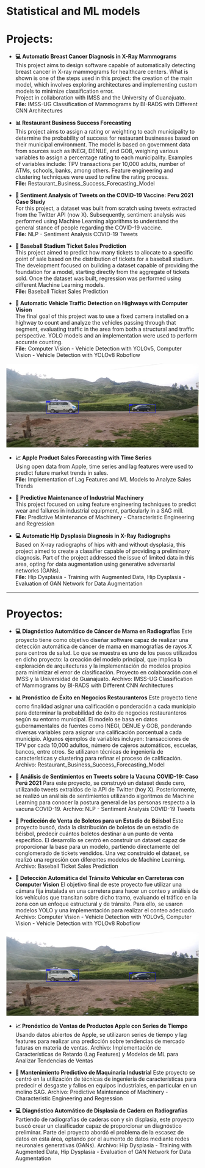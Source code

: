 # **Statistical and ML models**

# Projects:

- **:computer: Automatic Breast Cancer Diagnosis in X-Ray Mammograms**  
  This project aims to design software capable of automatically detecting breast cancer in X-ray mammograms for healthcare centers. What is shown is one of the steps used in this project: the creation of the main model, which involves exploring architectures and implementing custom models to minimize classification error.  
  Project in collaboration with IMSS and the University of Guanajuato.  
  **File:** IMSS-UG Classification of Mammograms by BI-RADS with Different CNN Architectures

- **:bar_chart: Restaurant Business Success Forecasting**  
  This project aims to assign a rating or weighting to each municipality to determine the probability of success for restaurant businesses based on their municipal environment. The model is based on government data from sources such as INEGI, DENUE, and GOB, weighing various variables to assign a percentage rating to each municipality. Examples of variables include: TPV transactions per 10,000 adults, number of ATMs, schools, banks, among others. Feature engineering and clustering techniques were used to refine the rating process.  
  **File:** Restaurant_Business_Success_Forecasting_Model

- **:speech_balloon: Sentiment Analysis of Tweets on the COVID-19 Vaccine: Peru 2021 Case Study**  
  For this project, a dataset was built from scratch using tweets extracted from the Twitter API (now X). Subsequently, sentiment analysis was performed using Machine Learning algorithms to understand the general stance of people regarding the COVID-19 vaccine.  
  **File:** NLP - Sentiment Analysis COVID-19 Tweets

- **:ticket: Baseball Stadium Ticket Sales Prediction**  
  This project aimed to predict how many tickets to allocate to a specific point of sale based on the distribution of tickets for a baseball stadium. The development focused on building a dataset capable of providing the foundation for a model, starting directly from the aggregate of tickets sold. Once the dataset was built, regression was performed using different Machine Learning models.  
  **File:** Baseball Ticket Sales Prediction

- **:car: Automatic Vehicle Traffic Detection on Highways with Computer Vision**  
  The final goal of this project was to use a fixed camera installed on a highway to count and analyze the vehicles passing through that segment, evaluating traffic in the area from both a structural and traffic perspective. YOLO models and an implementation were used to perform accurate counting.  
  **File:** Computer Vision - Vehicle Detection with YOLOv5, Computer Vision - Vehicle Detection with YOLOv8 Roboflow

![Detection](./prediction_YOLOV5.jpg)

- **:chart_with_upwards_trend: Apple Product Sales Forecasting with Time Series**  
  Using open data from Apple, time series and lag features were used to predict future market trends in sales.  
  **File:** Implementation of Lag Features and ML Models to Analyze Sales Trends

- **:wrench: Predictive Maintenance of Industrial Machinery**  
  This project focused on using feature engineering techniques to predict wear and failures in industrial equipment, particularly in a SAG mill.  
  **File:** Predictive Maintenance of Machinery - Characteristic Engineering and Regression

- **:computer: Automatic Hip Dysplasia Diagnosis in X-Ray Radiographs**  
  Based on X-ray radiographs of hips with and without dysplasia, this project aimed to create a classifier capable of providing a preliminary diagnosis. Part of the project addressed the issue of limited data in this area, opting for data augmentation using generative adversarial networks (GANs).  
  **File:** Hip Dysplasia - Training with Augmented Data, Hip Dysplasia - Evaluation of GAN Network for Data Augmentation

--------------------------------------------------------------------------------------------------

# Proyectos:

- **:computer: Diagnóstico Automático de Cáncer de Mama en Radiografías**
Este proyecto tiene como objetivo diseñar software capaz de realizar una detección automática de cáncer de mama en mamografías de rayos X para centros de salud. Lo que se muestra es uno de los pasos utilizados en dicho proyecto: la creación del modelo principal, que implica la exploración de arquitecturas y la implementación de modelos propios para minimizar el error de clasificación.
Proyecto en colaboración con el IMSS y la Universidad de Guanajuato.
Archivo: IMSS-UG Classification of Mammograms by BI-RADS with Different CNN Architectures

- **:bar_chart: Pronóstico de Éxito en Negocios Restauranteros**
Este proyecto tiene como finalidad asignar una calificación o ponderación a cada municipio para determinar la probabilidad de éxito de negocios restauranteros según su entorno municipal. El modelo se basa en datos gubernamentales de fuentes como INEGI, DENUE y GOB, ponderando diversas variables para asignar una calificación porcentual a cada municipio. Algunos ejemplos de variables incluyen: transacciones de TPV por cada 10,000 adultos, número de cajeros automáticos, escuelas, bancos, entre otros. Se utilizaron técnicas de ingeniería de características y clustering para refinar el proceso de calificación.
Archivo: Restaurant_Business_Success_Forecasting_Model

- **:speech_balloon: Análisis de Sentimientos en Tweets sobre la Vacuna COVID-19: Caso Perú 2021**
Para este proyecto, se construyó un dataset desde cero, utilizando tweets extraídos de la API de Twitter (hoy X). Posteriormente, se realizó un análisis de sentimientos utilizando algoritmos de Machine Learning para conocer la postura general de las personas respecto a la vacuna COVID-19.
Archivo: NLP - Sentiment Analysis COVID-19 Tweets

- **:ticket: Predicción de Venta de Boletos para un Estadio de Béisbol**
Este proyecto buscó, dada la distribución de boletos de un estadio de béisbol, predecir cuántos boletos destinar a un punto de venta específico. El desarrollo se centró en construir un dataset capaz de proporcionar la base para un modelo, partiendo directamente del conglomerado de tickets vendidos. Una vez construido el dataset, se realizó una regresión con diferentes modelos de Machine Learning.
Archivo: Baseball Ticket Sales Prediction

- **:car: Detección Automática del Tránsito Vehicular en Carreteras con Computer Vision**
El objetivo final de este proyecto fue utilizar una cámara fija instalada en una carretera para hacer un conteo y análisis de los vehículos que transitan sobre dicho tramo, evaluando el tráfico en la zona con un enfoque estructural y de tránsito. Para ello, se usaron modelos YOLO y una implementación para realizar el conteo adecuado.
Archivo: Computer Vision - Vehicle Detection with YOLOv5, Computer Vision - Vehicle Detection with YOLOv8 Roboflow

![Detection](./prediction_YOLOV5.jpg)

- **:chart_with_upwards_trend: Pronóstico de Ventas de Productos Apple con Series de Tiempo**
Usando datos abiertos de Apple, se utilizaron series de tiempo y lag features para realizar una predicción sobre tendencias de mercado futuras en materia de ventas.
Archivo: Implementación de Características de Retardo (Lag Features) y Modelos de ML para Analizar Tendencias de Ventas

- **:wrench: Mantenimiento Predictivo de Maquinaria Industrial**
Este proyecto se centró en la utilización de técnicas de ingeniería de características para predecir el desgaste y fallos en equipos industriales, en particular en un molino SAG.
Archivo: Predictive Maintenance of Machinery - Characteristic Engineering and Regression

- **:computer: Diagnóstico Automático de Displasia de Cadera en Radiografías**
Partiendo de radiografías de caderas con y sin displasia, este proyecto buscó crear un clasificador capaz de proporcionar un diagnóstico preliminar. Parte del proyecto abordó el problema de la escasez de datos en esta área, optando por el aumento de datos mediante redes neuronales generativas (GANs).
Archivo: Hip Dysplasia - Training with Augmented Data, Hip Dysplasia - Evaluation of GAN Network for Data Augmentation

